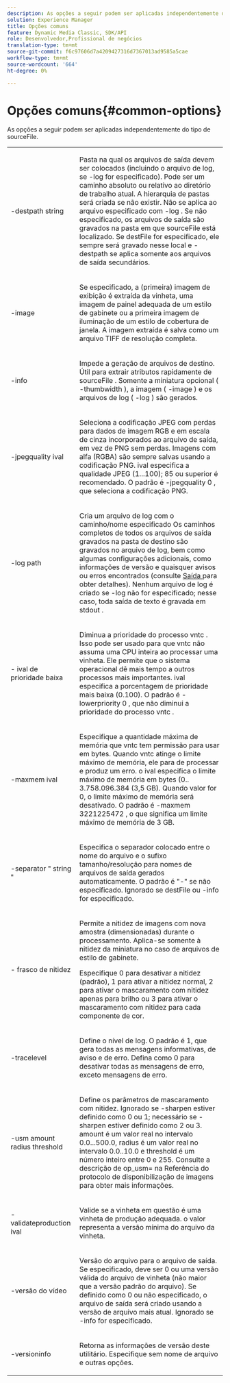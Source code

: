 ```yaml
---
description: As opções a seguir podem ser aplicadas independentemente do tipo de sourceFile.
solution: Experience Manager
title: Opções comuns
feature: Dynamic Media Classic, SDK/API
role: Desenvolvedor,Profissional de negócios
translation-type: tm+mt
source-git-commit: f6c97606d7a4209427316d7367013ad9585a5cae
workflow-type: tm+mt
source-wordcount: '664'
ht-degree: 0%

---
```



# Opções comuns{#common-options}

As opções a seguir podem ser aplicadas independentemente do tipo de sourceFile.

<table id="simpletable_3BFC3737C891411D84405CEEF6B19542"> 
 <tr class="strow"> 
  <td class="stentry"> <p> <span class="codeph"> -destpath  <span class="varname"> string  </span> </span> </p> </td> 
  <td class="stentry"> <p>Pasta na qual os arquivos de saída devem ser colocados (incluindo o arquivo de log, se <span class="codeph"> -log </span> for especificado). Pode ser um caminho absoluto ou relativo ao diretório de trabalho atual. A hierarquia de pastas será criada se não existir. Não se aplica ao arquivo especificado com <span class="codeph"> -log </span>. Se não especificado, os arquivos de saída são gravados na pasta em que <span class="varname"> sourceFile </span> está localizado. Se <span class="varname"> destFile </span> for especificado, ele sempre será gravado nesse local e <span class="codeph"> -destpath </span> se aplica somente aos arquivos de saída secundários. </p> </td> 
 </tr> 
 <tr class="strow"> 
  <td class="stentry"> <p> <span class="codeph"> -image  </span> </p> </td> 
  <td class="stentry"> <p>Se especificado, a (primeira) imagem de exibição é extraída da vinheta, uma imagem de painel adequada de um estilo de gabinete ou a primeira imagem de iluminação de um estilo de cobertura de janela. A imagem extraída é salva como um arquivo TIFF de resolução completa. </p> </td> 
 </tr> 
 <tr class="strow"> 
  <td class="stentry"> <p> <span class="codeph"> -info  </span> </p> </td> 
  <td class="stentry"> <p>Impede a geração de arquivos de destino. Útil para extrair atributos rapidamente de <span class="varname"> sourceFile </span>. Somente a miniatura opcional ( <span class="codeph"> -thumbwidth </span>), a imagem ( <span class="codeph"> -image </span>) e os arquivos de log ( <span class="codeph"> -log </span>) são gerados. </p> </td> 
 </tr> 
 <tr class="strow"> 
  <td class="stentry"> <p> <span class="codeph"> -jpegquality  <span class="varname"> ival  </span> </span> </p> </td> 
  <td class="stentry"> <p>Seleciona a codificação JPEG com perdas para dados de imagem RGB e em escala de cinza incorporados ao arquivo de saída, em vez de PNG sem perdas. Imagens com alfa (RGBA) são sempre salvas usando a codificação PNG. <span class="varname"> ival  </span> especifica a qualidade JPEG (1...100); 85 ou superior é recomendado. O padrão é <span class="codeph"> -jpegquality 0 </span>, que seleciona a codificação PNG. </p> </td> 
 </tr> 
 <tr class="strow"> 
  <td class="stentry"> <p> <span class="codeph"> -log  <span class="varname"> path  </span> </span> </p> </td> 
  <td class="stentry"> <p>Cria um arquivo de log com o caminho/nome especificado Os caminhos completos de todos os arquivos de saída gravados na pasta de destino são gravados no arquivo de log, bem como algumas configurações adicionais, como informações de versão e quaisquer avisos ou erros encontrados (consulte <a href="../../../../ir-api/vntc/utilities/c-ir-vignette-converter-vntc/r-ir-output.md#reference-c51e30b721eb416bb646089f0ac045c5" type="reference" format="dita" scope="local"> Saída </a> para obter detalhes). Nenhum arquivo de log é criado se <span class="codeph"> -log </span> não for especificado; nesse caso, toda saída de texto é gravada em <span class="codeph"> stdout </span>. </p> </td> 
 </tr> 
 <tr class="strow"> 
  <td class="stentry"> <p> <span class="codeph"> - <span class="varname"> ival de prioridade baixa  </span> </span> </p> </td> 
  <td class="stentry"> <p>Diminua a prioridade do processo <span class="filepath"> vntc </span>. Isso pode ser usado para que <span class="filepath"> vntc </span> não assuma uma CPU inteira ao processar uma vinheta. Ele permite que o sistema operacional dê mais tempo a outros processos mais importantes. <span class="varname"> ival  </span> especifica a porcentagem de prioridade mais baixa (0.100). O padrão é <span class="codeph"> -lowerpriority 0 </span>, que não diminui a prioridade do processo <span class="filepath"> vntc </span>. </p> </td> 
 </tr> 
 <tr class="strow"> 
  <td class="stentry"> <p> <span class="codeph"> -maxmem  <span class="varname"> ival  </span> </span> </p> </td> 
  <td class="stentry"> <p>Especifique a quantidade máxima de memória que <span class="filepath"> vntc </span> tem permissão para usar em bytes. Quando <span class="filepath"> vntc </span> atinge o limite máximo de memória, ele para de processar e produz um erro. <span class="varname"> o ival  </span> especifica o limite máximo de memória em bytes (0.. 3.758.096.384 (3,5 GB). Quando <span class="varname"> valor </span> for 0, o limite máximo de memória será desativado. O padrão é <span class="codeph"> -maxmem 3221225472 </span>, o que significa um limite máximo de memória de 3 GB. </p> </td> 
 </tr> 
 <tr class="strow"> 
  <td class="stentry"> <p> <span class="codeph"> -separator "  <span class="varname"> string  </span>"  </span> </p> </td> 
  <td class="stentry"> <p>Especifica o separador colocado entre o nome do arquivo e o sufixo tamanho/resolução para nomes de arquivos de saída gerados automaticamente. O padrão é "-" se não especificado. Ignorado se <span class="varname"> destFile </span> ou <span class="codeph"> -info </span> for especificado. </p> </td> 
 </tr> 
 <tr class="strow"> 
  <td class="stentry"> <p> <span class="codeph"> -  <span class="varname"> frasco de nitidez  </span> </span> </p> </td> 
  <td class="stentry"> <p>Permite a nitidez de imagens com nova amostra (dimensionadas) durante o processamento. Aplica-se somente à nitidez da miniatura no caso de arquivos de estilo de gabinete. </p> <p>Especifique 0 para desativar a nitidez (padrão), 1 para ativar a nitidez normal, 2 para ativar o mascaramento com nitidez apenas para brilho ou 3 para ativar o mascaramento com nitidez para cada componente de cor. </p> </td> 
 </tr> 
 <tr class="strow"> 
  <td class="stentry"> <p> <span class="codeph"> -tracelevel  </span> </p> </td> 
  <td class="stentry"> <p>Define o nível de log. O padrão é 1, que gera todas as mensagens informativas, de aviso e de erro. Defina como 0 para desativar todas as mensagens de erro, exceto mensagens de erro. </p> </td> 
 </tr> 
 <tr class="strow"> 
  <td class="stentry"> <p> <span class="codeph"> -usm  <span class="varname"> amount  </span> <span class="varname"> radius  </span> <span class="varname"> threshold  </span> </span> </p> </td> 
  <td class="stentry"> <p>Define os parâmetros de mascaramento com nitidez. Ignorado se <span class="codeph"> -sharpen </span> estiver definido como 0 ou 1; necessário se <span class="codeph"> -sharpen </span> estiver definido como 2 ou 3. <span class="varname"> amount  </span> é um valor real no intervalo 0.0...500.0,  <span class="varname"> radius  </span> é um valor real no intervalo 0.0..10.0 e  <span class="varname"> threshold  </span> é um número inteiro entre 0 e 255. Consulte a descrição de <span class="codeph"> op_usm= </span> na Referência do protocolo de disponibilização de imagens para obter mais informações. </p> </td> 
 </tr> 
 <tr class="strow"> 
  <td class="stentry"> <p> <span class="codeph"> -validateproduction  <span class="varname"> ival  </span> </span> </p> </td> 
  <td class="stentry"> <p>Valide se a vinheta em questão é uma vinheta de produção adequada. <span class="varname"> o valor  </span> representa a versão mínima do arquivo da vinheta. </p> </td> 
 </tr> 
 <tr class="strow"> 
  <td class="stentry"> <p> <span class="codeph"> -versão  <span class="varname"> do vídeo  </span> </span> </p> </td> 
  <td class="stentry"> <p>Versão do arquivo para o arquivo de saída. Se especificado, deve ser 0 ou uma versão válida do arquivo de vinheta (não maior que a versão padrão do arquivo). Se definido como 0 ou não especificado, o arquivo de saída será criado usando a versão de arquivo mais atual. Ignorado se <span class="codeph"> -info </span> for especificado. </p> </td> 
 </tr> 
 <tr class="strow"> 
  <td class="stentry"> <p> <span class="codeph"> -versioninfo  </span> </p> </td> 
  <td class="stentry"> <p>Retorna as informações de versão deste utilitário. Especifique sem nome de arquivo e outras opções. </p> </td> 
 </tr> 
</table>

